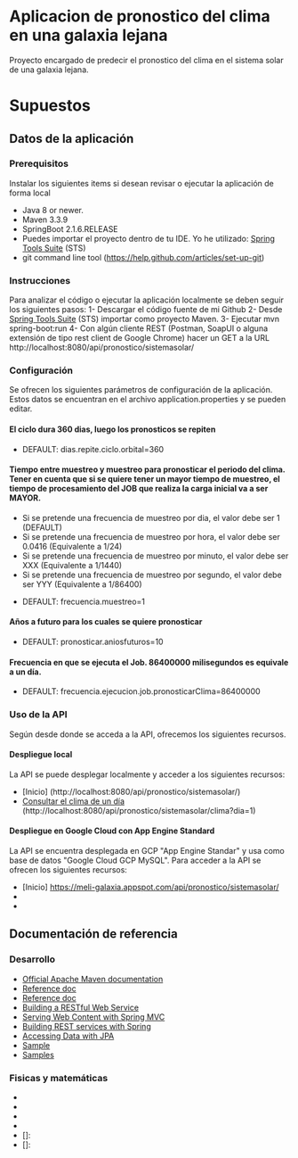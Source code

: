 # Aplicacion de pronostico del clima en una galaxia lejana
Proyecto encargado de predecir el pronostico del clima en el sistema solar de una galaxia lejana.

# Supuestos

## Datos de la aplicación
### Prerequisitos
Instalar los siguientes items si desean revisar o ejecutar la aplicación de forma local
* Java 8 or newer.
* Maven 3.3.9 
* SpringBoot <version>2.1.6.RELEASE</version>
* Puedes importar el proyecto dentro de tu IDE. Yo he utilizado: [Spring Tools Suite](https://spring.io/tools) (STS)
* git command line tool (https://help.github.com/articles/set-up-git)

### Instrucciones
Para analizar el código o ejecutar la aplicación localmente se deben seguir los siguientes pasos:
1- Descargar el código fuente de mi Github
2- Desde [Spring Tools Suite](https://spring.io/tools) (STS) importar como proyecto Maven.
3- Ejecutar mvn spring-boot:run
4- Con algún cliente REST (Postman, SoapUI o alguna extensión de tipo rest client de Google Chrome) hacer un GET a la URL 
http://localhost:8080/api/pronostico/sistemasolar/


### Configuración
Se ofrecen los siguientes parámetros de configuración de la aplicación. Estos datos se encuentran en el archivo application.properties y se pueden editar.
#### El ciclo dura 360 dias, luego los pronosticos se repiten 
* DEFAULT: dias.repite.ciclo.orbital=360

#### Tiempo entre muestreo y muestreo para pronosticar el periodo del clima. Tener en cuenta que si se quiere tener un mayor tiempo de muestreo, el tiempo de procesamiento del JOB que realiza la carga inicial va a ser MAYOR. 
- Si se pretende una frecuencia de muestreo por dia, el valor debe ser 1 (DEFAULT)
- Si se pretende una frecuencia de muestreo por hora, el valor debe ser 0.0416 (Equivalente a 1/24)
- Si se pretende una frecuencia de muestreo por minuto, el valor debe ser XXX (Equivalente a 1/1440) 
- Si se pretende una frecuencia de muestreo por segundo, el valor debe ser YYY (Equivalente a 1/86400)
* DEFAULT: frecuencia.muestreo=1

#### Años a futuro para los cuales se quiere pronosticar
* DEFAULT: pronosticar.aniosfuturos=10

#### Frecuencia en que se ejecuta el Job. 86400000 milisegundos es equivale a un día.
* DEFAULT: frecuencia.ejecucion.job.pronosticarClima=86400000

### Uso de la API
Según desde donde se acceda a la API, ofrecemos los siguientes recursos.
#### Despliegue local
La API se puede desplegar localmente y acceder a los siguientes recursos:
* [Inicio] (http://localhost:8080/api/pronostico/sistemasolar/)
* [Consultar el clima de un día] (http://localhost:8080/api/pronostico/sistemasolar/clima?dia=1)

#### Despliegue en Google Cloud con App Engine Standard
La API se encuentra desplegada en GCP "App Engine Standar" y usa como base de datos "Google Cloud GCP MySQL".
Para acceder a la API se ofrecen los siguientes recursos:
* [Inicio]
  https://meli-galaxia.appspot.com/api/pronostico/sistemasolar/
* [Consultar el clima de un día]: 
  https://meli-galaxia.appspot.com/api/pronostico/sistemasolar/clima?dia=3653
* [Consultar la cantidad de días que va haber de un clima durante los proximos 10 años]: 
  https://meli-galaxia.appspot.com/api/pronostico/sistemasolar/periodo?clima=sequia


## Documentación de referencia
### Desarrollo
* [Official Apache Maven documentation](https://maven.apache.org/guides/index.html)
* [Reference doc](https://docs.spring.io/spring-cloud-gcp/docs/1.1.0.M3/reference/htmlsingle/#_spring_resources)
* [Reference doc](https://docs.spring.io/spring-cloud-gcp/docs/1.1.0.M3/reference/htmlsingle/)
* [Building a RESTful Web Service](https://spring.io/guides/gs/rest-service/)
* [Serving Web Content with Spring MVC](https://spring.io/guides/gs/serving-web-content/)
* [Building REST services with Spring](https://spring.io/guides/tutorials/bookmarks/)
* [Accessing Data with JPA](https://spring.io/guides/gs/accessing-data-jpa/)
* [Sample](https://github.com/spring-cloud/spring-cloud-gcp/tree/master/spring-cloud-gcp-samples/spring-cloud-gcp-storage-resource-sample)
* [Samples](https://github.com/spring-cloud/spring-cloud-gcp/tree/master/spring-cloud-gcp-samples)

### Fisicas y matemáticas
* [Leyes de Kepler]: https://www.fisicalab.com/apartado/leyes-kepler#contenidos
* [Movimiento Circular Uniforme]: https://www.fisicalab.com/apartado/caracteristicas-mcu#contenidos
* [Distancia entre dos puntos]: http://geoutc.blogspot.com/2012/12/22-distancia-entre-dos-puntos.html 
* [Puntos colineales (Demostracion que 3 puntos están en la misma recta)]: https://www.youtube.com/watch?v=Bz6PrepV0Mo
* []: 
* []: 
